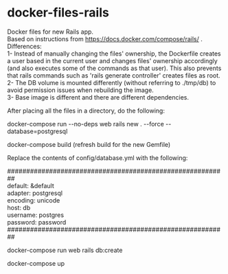 # docker-files-rails
Docker files for new Rails app.<br />
Based on instructions from https://docs.docker.com/compose/rails/ .<br />
Differences:<br />
1- Instead of manually changing the files' ownership, the Dockerfile creates a user based in the current user and changes files' ownership accordingly (and also executes some of the commands as that user). This also prevents that rails commands such as 'rails generate controller' creates files as root.<br />
2- The DB volume is mounted differently (without referring to ./tmp/db) to avoid permission issues when rebuilding the image.<br />
3- Base image is different and there are different dependencies.<br />

After placing all the files in a directory, do the following:

docker-compose run --no-deps web rails new . --force --database=postgresql

docker-compose build (refresh build for the new Gemfile)

Replace the contents of config/database.yml with the following:

##########################################################<br />
default: &default<br />
  adapter: postgresql<br />
  encoding: unicode<br />
  host: db<br />
  username: postgres<br />
  password: password<br />
##########################################################

docker-compose run web rails db:create

docker-compose up
